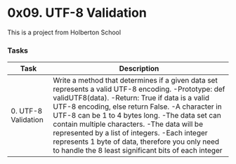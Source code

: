 # 0x09. UTF-8 Validation

This is a project from Holberton School


### Tasks

| Task | Description |
| --- | --- |
| 0. UTF-8 Validation | Write a method that determines if a given data set represents a valid UTF-8 encoding. -Prototype: def validUTF8(data). -Return: True if data is a valid UTF-8 encoding, else return False. -A character in UTF-8 can be 1 to 4 bytes long. -The data set can contain multiple characters. -The data will be represented by a list of integers. -Each integer represents 1 byte of data, therefore you only need to handle the 8 least significant bits of each integer|
